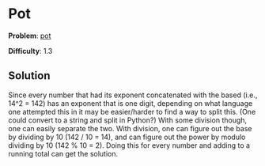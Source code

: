 # Pot

**Problem**: [pot](https://open.kattis.com/problems/pot)

**Difficulty**: 1.3

## Solution

Since every number that had its exponent concatenated with the based (i.e., 14^2 = 142) has an exponent that is one digit, depending on what language one attempted this in it may be easier/harder to find a way to split this. (One could convert to a string and split in Python?) With some division though, one can easily separate the two. With division, one can figure out the base by dividing by 10 (142 / 10 = 14), and can figure out the power by modulo dividing by 10 (142 % 10 = 2). Doing this for every number and adding to a running total can get the solution.
